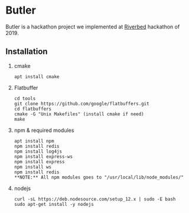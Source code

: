 # Butler

Butler is a hackathon project we implemented at [Riverbed](https://www.riverbed.com/) hackathon of 2019.

## Installation

1. cmake

   ```
   apt install cmake
   ```

2. Flatbuffer

   ```
   cd tools
   git clone https://github.com/google/flatbuffers.git
   cd flatbuffers
   cmake -G "Unix Makefiles" (install cmake if need)
   make
   ```

3. npm & required modules

   ```
   apt install npm
   npm install redis
   npm install log4js
   npm install express-ws
   npm install express
   npm install ws
   npm install redis
   **NOTE:** All npm modules goes to "/usr/local/lib/node_modules/"
   ```

4. nodejs

   ```
   curl -sL https://deb.nodesource.com/setup_12.x | sudo -E bash
   sudo apt-get install -y nodejs
   ```
